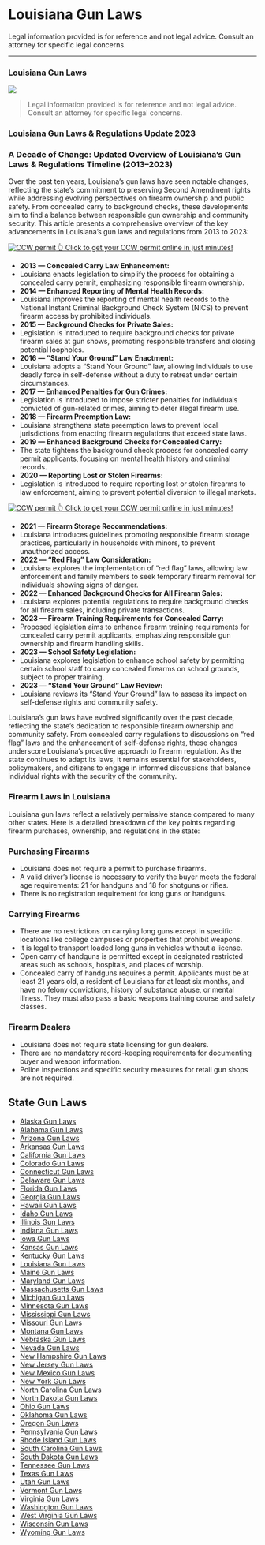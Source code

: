 # Louisiana Gun Laws

Legal information provided is for reference and not legal advice. Consult an attorney for specific legal concerns. 

* * *

### Louisiana Gun Laws

![](https://cdn-images-1.medium.com/max/1200/1*z9Qg23sWlwgQbcbRQYFRkg.png)

> Legal information provided is for reference and not legal advice. Consult an attorney for specific legal concerns.

### Louisiana Gun Laws & Regulations Update 2023

### A Decade of Change: Updated Overview of Louisiana’s Gun Laws & Regulations Timeline (2013–2023)

Over the past ten years, Louisiana’s gun laws have seen notable changes, reflecting the state’s commitment to preserving Second Amendment rights while addressing evolving perspectives on firearm ownership and public safety. From concealed carry to background checks, these developments aim to find a balance between responsible gun ownership and community security. This article presents a comprehensive overview of the key advancements in Louisiana’s gun laws and regulations from 2013 to 2023:

<a href="https://serp.ly/ccw">
<div>
    <img src="https://cdn-images-1.medium.com/max/1200/1*aCmvRhaa5Xjz4zDZxHzAjg.png" alt="CCW permit">
    👆 Click to get your CCW permit online in just minutes!
</div>
</a>

  * **2013 — Concealed Carry Law Enhancement:**
  * Louisiana enacts legislation to simplify the process for obtaining a concealed carry permit, emphasizing responsible firearm ownership.
  * **2014 — Enhanced Reporting of Mental Health Records:**
  * Louisiana improves the reporting of mental health records to the National Instant Criminal Background Check System (NICS) to prevent firearm access by prohibited individuals.
  * **2015 — Background Checks for Private Sales:**
  * Legislation is introduced to require background checks for private firearm sales at gun shows, promoting responsible transfers and closing potential loopholes.
  * **2016 — “Stand Your Ground” Law Enactment:**
  * Louisiana adopts a “Stand Your Ground” law, allowing individuals to use deadly force in self-defense without a duty to retreat under certain circumstances.
  * **2017 — Enhanced Penalties for Gun Crimes:**
  * Legislation is introduced to impose stricter penalties for individuals convicted of gun-related crimes, aiming to deter illegal firearm use.
  * **2018 — Firearm Preemption Law:**
  * Louisiana strengthens state preemption laws to prevent local jurisdictions from enacting firearm regulations that exceed state laws.
  * **2019 — Enhanced Background Checks for Concealed Carry:**
  * The state tightens the background check process for concealed carry permit applicants, focusing on mental health history and criminal records.
  * **2020 — Reporting Lost or Stolen Firearms:**
  * Legislation is introduced to require reporting lost or stolen firearms to law enforcement, aiming to prevent potential diversion to illegal markets.



<a href="https://serp.ly/ccw">
<div>
    <img src="https://cdn-images-1.medium.com/max/1200/1*TMCVgNoKp2NAtvLSAMkaJg.png" alt="CCW permit">
    👆 Click to get your CCW permit online in just minutes!
</div>
</a>


  * **2021 — Firearm Storage Recommendations:**
  * Louisiana introduces guidelines promoting responsible firearm storage practices, particularly in households with minors, to prevent unauthorized access.
  * **2022 — “Red Flag” Law Consideration:**
  * Louisiana explores the implementation of “red flag” laws, allowing law enforcement and family members to seek temporary firearm removal for individuals showing signs of danger.
  * **2022 — Enhanced Background Checks for All Firearm Sales:**
  * Louisiana explores potential regulations to require background checks for all firearm sales, including private transactions.
  * **2023 — Firearm Training Requirements for Concealed Carry:**
  * Proposed legislation aims to enhance firearm training requirements for concealed carry permit applicants, emphasizing responsible gun ownership and firearm handling skills.
  * **2023 — School Safety Legislation:**
  * Louisiana explores legislation to enhance school safety by permitting certain school staff to carry concealed firearms on school grounds, subject to proper training.
  * **2023 — “Stand Your Ground” Law Review:**
  * Louisiana reviews its “Stand Your Ground” law to assess its impact on self-defense rights and community safety.



Louisiana’s gun laws have evolved significantly over the past decade, reflecting the state’s dedication to responsible firearm ownership and community safety. From concealed carry regulations to discussions on “red flag” laws and the enhancement of self-defense rights, these changes underscore Louisiana’s proactive approach to firearm regulation. As the state continues to adapt its laws, it remains essential for stakeholders, policymakers, and citizens to engage in informed discussions that balance individual rights with the security of the community.

### Firearm Laws in Louisiana

Louisiana gun laws reflect a relatively permissive stance compared to many other states. Here is a detailed breakdown of the key points regarding firearm purchases, ownership, and regulations in the state:

### Purchasing Firearms

  * Louisiana does not require a permit to purchase firearms.
  * A valid driver’s license is necessary to verify the buyer meets the federal age requirements: 21 for handguns and 18 for shotguns or rifles.
  * There is no registration requirement for long guns or handguns.




### Carrying Firearms

  * There are no restrictions on carrying long guns except in specific locations like college campuses or properties that prohibit weapons.
  * It is legal to transport loaded long guns in vehicles without a license.
  * Open carry of handguns is permitted except in designated restricted areas such as schools, hospitals, and places of worship.
  * Concealed carry of handguns requires a permit. Applicants must be at least 21 years old, a resident of Louisiana for at least six months, and have no felony convictions, history of substance abuse, or mental illness. They must also pass a basic weapons training course and safety classes.



### Firearm Dealers

  * Louisiana does not require state licensing for gun dealers.
  * There are no mandatory record-keeping requirements for documenting buyer and weapon information.
  * Police inspections and specific security measures for retail gun shops are not required.



## State Gun Laws

- [Alaska Gun Laws](https://github.com/universityofguns/laws/blob/main/state-gun-laws/Alaska-Gun-Laws.md)
- [Alabama Gun Laws](https://github.com/universityofguns/laws/blob/main/state-gun-laws/Alabama-Gun-Laws.md)
- [Arizona Gun Laws](https://github.com/universityofguns/laws/blob/main/state-gun-laws/Arizona-Gun-Laws.md)
- [Arkansas Gun Laws](https://github.com/universityofguns/laws/blob/main/state-gun-laws/Arkansas-Gun-Laws.md)
- [California Gun Laws](https://github.com/universityofguns/laws/blob/main/state-gun-laws/California-Gun-Laws.md)
- [Colorado Gun Laws](https://github.com/universityofguns/laws/blob/main/state-gun-laws/Colorado-Gun-Laws.md)
- [Connecticut Gun Laws](https://github.com/universityofguns/laws/blob/main/state-gun-laws/Connecticut-Gun-Laws.md)
- [Delaware Gun Laws](https://github.com/universityofguns/laws/blob/main/state-gun-laws/Delaware-Gun-Laws.md)
- [Florida Gun Laws](https://github.com/universityofguns/laws/blob/main/state-gun-laws/Florida-Gun-Laws.md)
- [Georgia Gun Laws](https://github.com/universityofguns/laws/blob/main/state-gun-laws/Georgia-Gun-Laws.md)
- [Hawaii Gun Laws](https://github.com/universityofguns/laws/blob/main/state-gun-laws/Hawaii-Gun-Laws.md)
- [Idaho Gun Laws](https://github.com/universityofguns/laws/blob/main/state-gun-laws/Idaho-Gun-Laws.md)
- [Illinois Gun Laws](https://github.com/universityofguns/laws/blob/main/state-gun-laws/Illinois-Gun-Laws.md)
- [Indiana Gun Laws](https://github.com/universityofguns/laws/blob/main/state-gun-laws/Indiana-Gun-Laws.md)
- [Iowa Gun Laws](https://github.com/universityofguns/laws/blob/main/state-gun-laws/Iowa-Gun-Laws.md)
- [Kansas Gun Laws](https://github.com/universityofguns/laws/blob/main/state-gun-laws/Kansas-Gun-Laws.md)
- [Kentucky Gun Laws](https://github.com/universityofguns/laws/blob/main/state-gun-laws/Kentucky-Gun-Laws.md)
- [Louisiana Gun Laws](https://github.com/universityofguns/laws/blob/main/state-gun-laws/Louisiana-Gun-Laws.md)
- [Maine Gun Laws](https://github.com/universityofguns/laws/blob/main/state-gun-laws/Maine-Gun-Laws.md)
- [Maryland Gun Laws](https://github.com/universityofguns/laws/blob/main/state-gun-laws/Maryland-Gun-Laws.md)
- [Massachusetts Gun Laws](https://github.com/universityofguns/laws/blob/main/state-gun-laws/Massachusetts-Gun-Laws.md)
- [Michigan Gun Laws](https://github.com/universityofguns/laws/blob/main/state-gun-laws/Michigan-Gun-Laws.md)
- [Minnesota Gun Laws](https://github.com/universityofguns/laws/blob/main/state-gun-laws/Minnesota-Gun-Laws.md)
- [Mississippi Gun Laws](https://github.com/universityofguns/laws/blob/main/state-gun-laws/Mississippi-Gun-Laws.md)
- [Missouri Gun Laws](https://github.com/universityofguns/laws/blob/main/state-gun-laws/Missouri-Gun-Laws.md)
- [Montana Gun Laws](https://github.com/universityofguns/laws/blob/main/state-gun-laws/Montana-Gun-Laws.md)
- [Nebraska Gun Laws](https://github.com/universityofguns/laws/blob/main/state-gun-laws/Nebraska-Gun-Laws.md)
- [Nevada Gun Laws](https://github.com/universityofguns/laws/blob/main/state-gun-laws/Nevada-Gun-Laws.md)
- [New Hampshire Gun Laws](https://github.com/universityofguns/laws/blob/main/state-gun-laws/New-Hampshire-Gun-Laws.md)
- [New Jersey Gun Laws](https://github.com/universityofguns/laws/blob/main/state-gun-laws/New-Jersey-Gun-Laws.md)
- [New Mexico Gun Laws](https://github.com/universityofguns/laws/blob/main/state-gun-laws/New-Mexico-Gun-Laws.md)
- [New York Gun Laws](https://github.com/universityofguns/laws/blob/main/state-gun-laws/New-York-Gun-Laws.md)
- [North Carolina Gun Laws](https://github.com/universityofguns/laws/blob/main/state-gun-laws/North-Carolina-Gun-Laws.md)
- [North Dakota Gun Laws](https://github.com/universityofguns/laws/blob/main/state-gun-laws/North-Dakota-Gun-Laws.md)
- [Ohio Gun Laws](https://github.com/universityofguns/laws/blob/main/state-gun-laws/Ohio-Gun-Laws.md)
- [Oklahoma Gun Laws](https://github.com/universityofguns/laws/blob/main/state-gun-laws/Oklahoma-Gun-Laws.md)
- [Oregon Gun Laws](https://github.com/universityofguns/laws/blob/main/state-gun-laws/Oregon-Gun-Laws.md)
- [Pennsylvania Gun Laws](https://github.com/universityofguns/laws/blob/main/state-gun-laws/Pennsylvania-Gun-Laws.md)
- [Rhode Island Gun Laws](https://github.com/universityofguns/laws/blob/main/state-gun-laws/Rhode-Island-Gun-Laws.md)
- [South Carolina Gun Laws](https://github.com/universityofguns/laws/blob/main/state-gun-laws/South-Carolina-Gun-Laws.md)
- [South Dakota Gun Laws](https://github.com/universityofguns/laws/blob/main/state-gun-laws/South-Dakota-Gun-Laws.md)
- [Tennessee Gun Laws](https://github.com/universityofguns/laws/blob/main/state-gun-laws/Tennessee-Gun-Laws.md)
- [Texas Gun Laws](https://github.com/universityofguns/laws/blob/main/state-gun-laws/Texas-Gun-Laws.md)
- [Utah Gun Laws](https://github.com/universityofguns/laws/blob/main/state-gun-laws/Utah-Gun-Laws.md)
- [Vermont Gun Laws](https://github.com/universityofguns/laws/blob/main/state-gun-laws/Vermont-Gun-Laws.md)
- [Virginia Gun Laws](https://github.com/universityofguns/laws/blob/main/state-gun-laws/Virginia-Gun-Laws.md)
- [Washington Gun Laws](https://github.com/universityofguns/laws/blob/main/state-gun-laws/Washington-Gun-Laws.md)
- [West Virginia Gun Laws](https://github.com/universityofguns/laws/blob/main/state-gun-laws/West-Virginia-Gun-Laws.md)
- [Wisconsin Gun Laws](https://github.com/universityofguns/laws/blob/main/state-gun-laws/Wisconsin-Gun-Laws.md)
- [Wyoming Gun Laws](https://github.com/universityofguns/laws/blob/main/state-gun-laws/Wyoming-Gun-Laws.md)